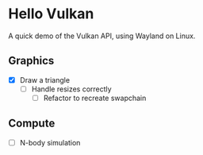 # Hello Vulkan

A quick demo of the Vulkan API, using Wayland on Linux.

## Graphics

- [x] Draw a triangle
  - [ ] Handle resizes correctly
    - [ ] Refactor to recreate swapchain

## Compute

- [ ] N-body simulation
